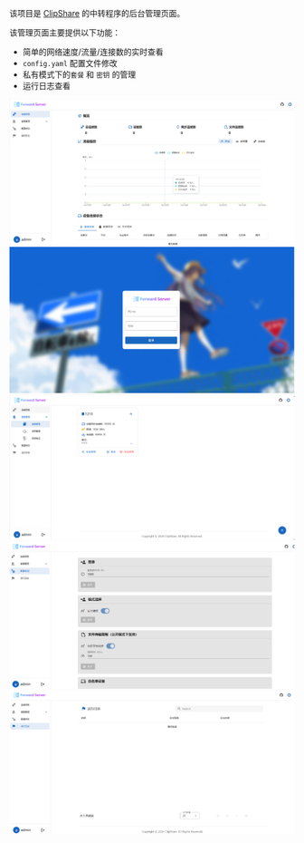 该项目是 [ClipShare](https://github.com/aa2013/ClipShare) 的中转程序的后台管理页面。

该管理页面主要提供以下功能：

+ 简单的网络速度/流量/连接数的实时查看
+ `config.yaml` 配置文件修改
+ 私有模式下的`套餐` 和 `密钥` 的管理
+ 运行日志查看

![connections](docs/images/connection.png)
![login](docs/images/login.png)
![plan](docs/images/plan.png)
![settings](docs/images/settings.png)
![logs](docs/images/logs.png)
